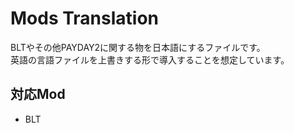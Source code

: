 # Mods Translation
BLTやその他PAYDAY2に関する物を日本語にするファイルです。  
英語の言語ファイルを上書きする形で導入することを想定しています。

## 対応Mod
 * BLT
 